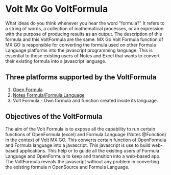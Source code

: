 
# Volt Mx Go VoltFormula

What ideas do you think whenever you hear the word "formula?" It refers to a string of words, a collection of mathematical processes, or an expression with the purpose of producing results as an output. The description of this formula and this VoltFormula are the same. MX Go Volt Formula  function of MX GO is responsible for converting the formula used on other Formula Language platforms into the javascript programming language. This is essential to those existing users of Notes and Excel that wants to convert their existing formula into a javascript language. 

## Three platforms supported by the VoltFormula

 1. [Open Formula](https://docs.oasis-open.org/office/OpenDocument/v1.3/OpenDocument-v1.3-part4-formula.html)
 2. [Notes Formula/Formula Language](https://help.hcltechsw.com/dom_designer/10.0.1/basic/H_NOTES_FORMULA_LANGUAGE.html)
 3.  Volt Formula - Own formula and function created inside its language.

## Objectives of the VoltFormula

The aim of the Volt Formula is to expose all the capability to run certain functions of OpenFormula (excel) and Formula Language (Notes @Function) in the context of Volt MX GO. This converts certain function of OpenFormula and Formula language into a javascript. This javascript is use to build web-based applications. This help or to guide all the existing users of Formula Language and OpenFormula to keep and transition into a web-based app. The VoltFormula reveals the javascript without any problem in converting the existing formula n OpenSource and Formula Language.

        


